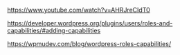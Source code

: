 https://www.youtube.com/watch?v=AHRJreCIdT0  <br>


https://developer.wordpress.org/plugins/users/roles-and-capabilities/#adding-capabilities  <br>

https://wpmudev.com/blog/wordpress-roles-capabilities/ <br>
